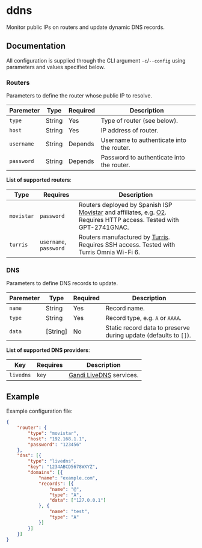 # ddns

Monitor public IPs on routers and update dynamic DNS records.

## Documentation

All configuration is supplied through the CLI argument `-c`/`--config` using parameters and values specified below.

### Routers

Parameters to define the router whose public IP to resolve.

| Paremeter  | Type     | Required | Description |
|------------|----------|----------|-------------|
| `type`     | String   | Yes      | Type of router (see below). |
| `host`     | String   | Yes      | IP address of router. |
| `username` | String   | Depends  | Username to authenticate into the router. |
| `password` | String   | Depends  | Password to authenticate into the router. |

**List of supported routers**:

| Type       | Requires   | Description |
|------------|------------|-------------|
| `movistar` | `password` | Routers deployed by Spanish ISP [Movistar](https://www.movistar.es/) and affiliates, e.g. [O2](https://o2online.es/). Requires HTTP access. Tested with GPT-2741GNAC. |
| `turris`   | `username`, `password` | Routers manufactured by [Turris](https://www.turris.com/en/). Requires SSH access. Tested with Turris Omnia Wi-Fi 6. |

### DNS

Parameters to define DNS records to update.

| Paremeter  | Type     | Required | Description |
|------------|----------|----------|-------------|
| `name`     | String   | Yes      | Record name. |
| `type`     | String   | Yes      | Record type, e.g. `A` or `AAAA`. |
| `data`     | [String] | No       | Static record data to preserve during update (defaults to `[]`). |

**List of supported DNS providers**:

| Key        | Requires   | Description |
|------------|------------|-------------|
| `livedns`  | `key`      | [Gandi LiveDNS](https://www.gandi.net/en/domain/dns) services. |

## Example

Example configuration file:

```json
{
    "router": {
        "type": "movistar",
        "host": "192.168.1.1",
        "password": "123456"
    },
    "dns": [{
        "type": "livedns",
        "key": "1234ABCD5678WXYZ",
        "domains": [{
            "name": "example.com",
            "records": [{
                "name": "@",
                "type": "A",
                "data": ["127.0.0.1"]
            }, {
                "name": "test",
                "type": "A"
            }]
        }]
    }]
}
```
